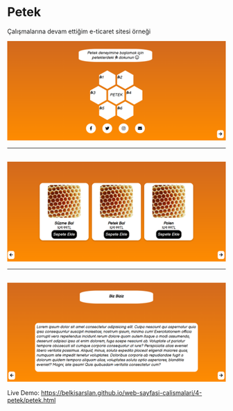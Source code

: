 # Petek

Çalışmalarına devam ettiğim e-ticaret sitesi örneği

<img src="petek1.png">
<br>
<hr>
<br>
<img src="petek2.png">
<br>
<hr>
<br>
<img src="petek3.png">


Live Demo: https://belkisarslan.github.io/web-sayfasi-calismalari/4-petek/petek.html